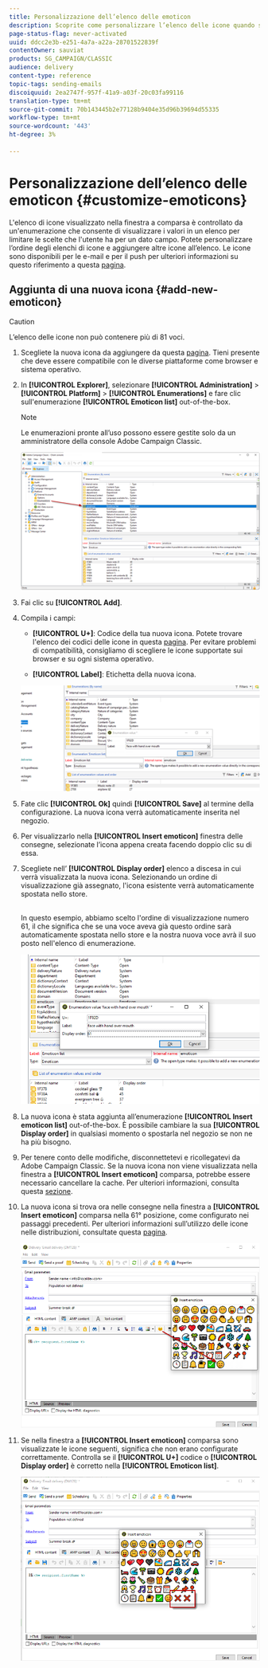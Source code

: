 ```yaml
---
title: Personalizzazione dell’elenco delle emoticon
description: Scoprite come personalizzare l’elenco delle icone quando si utilizza Adobe Campaign Classic.
page-status-flag: never-activated
uuid: ddcc2e3b-e251-4a7a-a22a-28701522839f
contentOwner: sauviat
products: SG_CAMPAIGN/CLASSIC
audience: delivery
content-type: reference
topic-tags: sending-emails
discoiquuid: 2ea2747f-957f-41a9-a03f-20c03fa99116
translation-type: tm+mt
source-git-commit: 70b143445b2e77128b9404e35d96b39694d55335
workflow-type: tm+mt
source-wordcount: '443'
ht-degree: 3%

---
```



# Personalizzazione dell’elenco delle emoticon {#customize-emoticons}

L&#39;elenco di icone visualizzato nella finestra a comparsa è controllato da un&#39;enumerazione che consente di visualizzare i valori in un elenco per limitare le scelte che l&#39;utente ha per un dato campo.
Potete personalizzare l’ordine degli elenchi di icone e aggiungere altre icone all’elenco.
Le icone sono disponibili per le e-mail e per il push per ulteriori informazioni su questo riferimento a questa [pagina](../../delivery/using/defining-the-email-content.md#inserting-emoticons).

## Aggiunta di una nuova icona {#add-new-emoticon}

>[!CAUTION]
>
>L’elenco delle icone non può contenere più di 81 voci.

1. Scegliete la nuova icona da aggiungere da questa [pagina](https://unicode.org/emoji/charts/full-emoji-list.html). Tieni presente che deve essere compatibile con le diverse piattaforme come browser e sistema operativo.

1. In **[!UICONTROL Explorer]**, selezionare **[!UICONTROL Administration]** > **[!UICONTROL Platform]** > **[!UICONTROL Enumerations]** e fare clic sull&#39;enumerazione **[!UICONTROL Emoticon list]** out-of-the-box.

   >[!NOTE]
   >
   >Le enumerazioni pronte all’uso possono essere gestite solo da un amministratore della console Adobe Campaign Classic.

   ![](assets/emoticon_1.png)

1. Fai clic su **[!UICONTROL Add]**.

1. Compila i campi:

   * **[!UICONTROL U+]**: Codice della tua nuova icona. Potete trovare l&#39;elenco dei codici delle icone in questa [pagina](https://unicode.org/emoji/charts/full-emoji-list.html).
Per evitare problemi di compatibilità, consigliamo di scegliere le icone supportate sui browser e su ogni sistema operativo.

   * **[!UICONTROL Label]**: Etichetta della nuova icona.

   ![](assets/emoticon_5.png)

1. Fate clic **[!UICONTROL Ok]** quindi **[!UICONTROL Save]** al termine della configurazione.
La nuova icona verrà automaticamente inserita nel negozio.

1. Per visualizzarlo nella **[!UICONTROL Insert emoticon]** finestra delle consegne, selezionate l’icona appena creata facendo doppio clic su di essa.

1. Scegliete nell’ **[!UICONTROL Display order]** elenco a discesa in cui verrà visualizzata la nuova icona. Selezionando un ordine di visualizzazione già assegnato, l&#39;icona esistente verrà automaticamente spostata nello store.

   <br>In questo esempio, abbiamo scelto l&#39;ordine di visualizzazione numero 61, il che significa che se una voce aveva già questo ordine sarà automaticamente spostata nello store e la nostra nuova voce avrà il suo posto nell&#39;elenco di enumerazione.

   ![](assets/emoticon_2.png)

1. La nuova icona è stata aggiunta all’enumerazione **[!UICONTROL Insert emoticon list]** out-of-the-box. È possibile cambiare la sua **[!UICONTROL Display order]** in qualsiasi momento o spostarla nel negozio se non ne ha più bisogno.

1. Per tenere conto delle modifiche, disconnettetevi e ricollegatevi da Adobe Campaign Classic. Se la nuova icona non viene visualizzata nella finestra a **[!UICONTROL Insert emoticon]** comparsa, potrebbe essere necessario cancellare la cache. Per ulteriori informazioni, consulta questa [sezione](../../platform/using/faq-campaign-config.md#perform-soft-cache-clear).

1. La nuova icona si trova ora nelle consegne nella finestra a **[!UICONTROL Insert emoticon]** comparsa nella 61° posizione, come configurato nei passaggi precedenti. Per ulteriori informazioni sull’utilizzo delle icone nelle distribuzioni, consultate questa [pagina](../../delivery/using/defining-the-email-content.md#inserting-emoticons).

   ![](assets/emoticon_4.png)

1. Se nella finestra a **[!UICONTROL Insert emoticon]** comparsa sono visualizzate le icone seguenti, significa che non erano configurate correttamente. Controlla se il **[!UICONTROL U+]** codice o **[!UICONTROL Display order]** è corretto nella **[!UICONTROL Emoticon list]**.

   ![](assets/emoticon_6.png)
